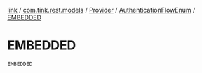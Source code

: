 [link](../../../index.md) / [com.tink.rest.models](../../index.md) / [Provider](../index.md) / [AuthenticationFlowEnum](index.md) / [EMBEDDED](./-e-m-b-e-d-d-e-d.md)

# EMBEDDED

`EMBEDDED`
